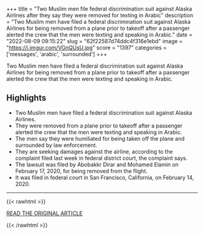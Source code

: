 +++
title = "Two Muslim men file federal discrimination suit against Alaska Airlines after they say they were removed for texting in Arabic"
description = "Two Muslim men have filed a federal discrimination suit against Alaska Airlines for being removed from a plane prior to takeoff after a passenger alerted the crew that the men were texting and speaking in Arabic."
date = "2022-08-09 09:15:22"
slug = "62f22587d74ddc4f316e1ebd"
image = "https://i.imgur.com/VGnQUsU.jpg"
score = "1397"
categories = ['messages', 'arabic', 'surrounded']
+++

Two Muslim men have filed a federal discrimination suit against Alaska Airlines for being removed from a plane prior to takeoff after a passenger alerted the crew that the men were texting and speaking in Arabic.

## Highlights

- Two Muslim men have filed a federal discrimination suit against Alaska Airlines.
- They were removed from a plane prior to takeoff after a passenger alerted the crew that the men were texting and speaking in Arabic.
- The men say they were humiliated for being taken off the plane and surrounded by law enforcement.
- They are seeking damages against the airline, according to the complaint filed last week in federal district court, the complaint says.
- The lawsuit was filed by Abobakkr Dirar and Mohamed Elamin on February 17, 2020, for being removed from the flight.
- It was filed in federal court in San Francisco, California, on February 14, 2020.

---

{{< rawhtml >}}
  <p class="article-category">
    <a target="_blank" href="https://edition.cnn.com/2022/08/08/us/muslim-men-file-discrimination-lawsuit-alaska-airlines-reaj/index.html">READ THE ORIGINAL ARTICLE</a>
  </p>
{{< /rawhtml >}}
